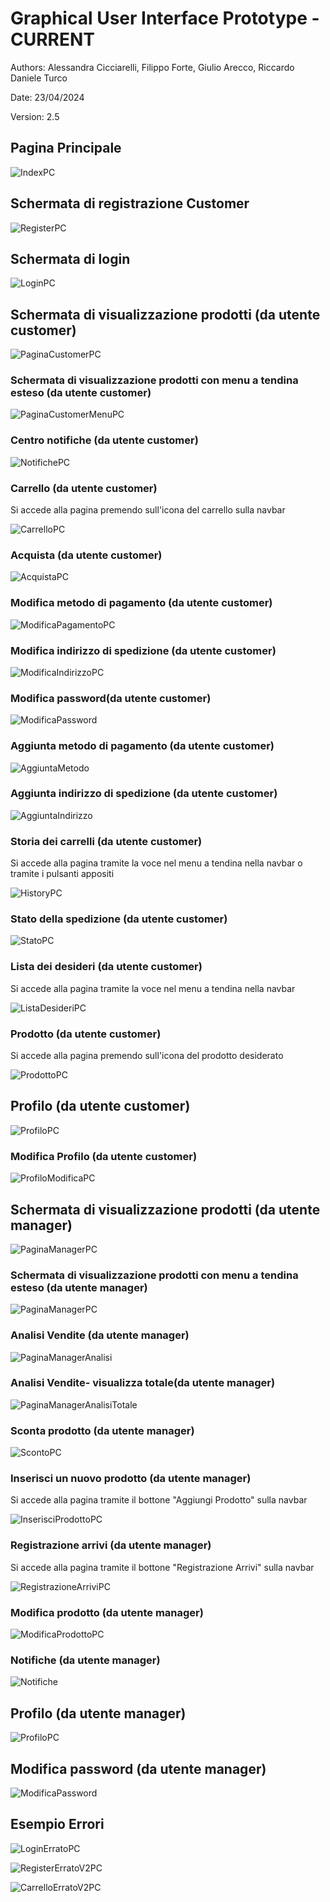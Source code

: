 # Graphical User Interface Prototype - CURRENT

Authors: Alessandra Cicciarelli, Filippo Forte, Giulio Arecco, Riccardo Daniele Turco

Date: 23/04/2024

Version: 2.5

## Pagina Principale

![IndexPC](./img/IndexV2PC.png)

## Schermata di registrazione Customer

![RegisterPC](./img/RegisterV2PC.png)

## Schermata di login

![LoginPC](./img/LoginPC.png)

## Schermata di visualizzazione prodotti (da utente customer)

![PaginaCustomerPC](./img/PaginaCustomerV2PC.png)

### Schermata di visualizzazione prodotti con  menu a tendina esteso (da utente customer)

![PaginaCustomerMenuPC](./img/PaginaCustomerMenuV2PC.png)

### Centro notifiche (da utente customer)

![NotifichePC](./img/NotifichePC.png)

### Carrello (da utente customer)

Si accede alla pagina premendo sull'icona del carrello sulla navbar

![CarrelloPC](./img/CarrelloV2PC.png)

### Acquista (da utente customer)

![AcquistaPC](./img/AcquistaPC.png)

### Modifica metodo di pagamento (da utente customer)

![ModificaPagamentoPC](./img/ProfiloModificaMetodoPC.png)

### Modifica indirizzo di spedizione (da utente customer)

![ModificaIndirizzoPC](./img/ProfiloModificaIndirizzoPC.png)

### Modifica password(da utente customer)

![ModificaPassword](./img/ProfiloModificaPasswordPC.png)

### Aggiunta metodo di pagamento (da utente customer)

![AggiuntaMetodo](./img/AggiuntaMetodo.png)

### Aggiunta indirizzo di spedizione (da utente customer)

![AggiuntaIndirizzo](./img/AggiuntaIndirizzo.png)

### Storia dei carrelli (da utente customer)

Si accede alla pagina tramite la voce nel menu a tendina nella navbar o tramite i pulsanti appositi

![HistoryPC](./img/HistoryV2PC.png)

### Stato della spedizione (da utente customer)

![StatoPC](./img/StatoPC.png)

### Lista dei desideri (da utente customer)

Si accede alla pagina tramite la voce nel menu a tendina nella navbar

![ListaDesideriPC](./img/ListaDesideriPC.png)

### Prodotto (da utente customer)

Si accede alla pagina premendo sull'icona del prodotto desiderato

![ProdottoPC](./img/ProdottoPC.png)

## Profilo (da utente customer)

![ProfiloPC](./img/ProfiloV2PC.png)

### Modifica Profilo (da utente customer)

![ProfiloModificaPC](./img/ProfiloModificaPC.png)


## Schermata di visualizzazione prodotti (da utente manager)

![PaginaManagerPC](./img/PaginaManagerV2PC.png)

### Schermata di visualizzazione prodotti con  menu a tendina esteso (da utente manager)

![PaginaManagerPC](./img/PaginaManagerMenuV2PC.png)

### Analisi Vendite (da utente manager)

![PaginaManagerAnalisi](./img/PaginaManagerAnalisiV2PC.png)

### Analisi Vendite- visualizza totale(da utente manager)

![PaginaManagerAnalisiTotale](./img/PaginaManagerAnalisiV2TotalePC.png)


### Sconta prodotto (da utente manager)

![ScontoPC](./img/ScontoPC.png)

### Inserisci un nuovo prodotto (da utente manager)

Si accede alla pagina tramite il bottone "Aggiungi Prodotto" sulla navbar

![InserisciProdottoPC](./img/InserisciProdottoPC.png)

### Registrazione arrivi (da utente manager)

Si accede alla pagina tramite il bottone "Registrazione Arrivi" sulla navbar

![RegistrazioneArriviPC](./img/RegistrazioneArriviPC.png)

### Modifica prodotto (da utente manager)

![ModificaProdottoPC](./img/ModificaProdottoPC.png)

### Notifiche (da utente manager)

![Notifiche](./img/Notifiche.png)

## Profilo (da utente manager)

![ProfiloPC](./img/ProfiloV2PC.png)

## Modifica password (da utente manager)

![ModificaPassword](./img/Modificapassword.png)
## Esempio Errori

![LoginErratoPC](./img/LoginErratoPC.png)

![RegisterErratoV2PC](./img/RegisterErratoV2PC.png)

![CarrelloErratoV2PC](./img/CarrelloErratoV2PC.png)


